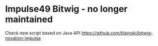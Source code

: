 # Impulse49 Bitwig - no longer maintained

Check new script based on Java API https://github.com/tlipinski/bitwig-novation-impulse
